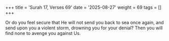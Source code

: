 +++
title = 'Surah 17, Verses 69'
date = '2025-08-27'
weight = 69
tags = []
+++

Or do you feel secure that He will not send you back to sea once again, and send upon you a violent storm, drowning you for your denial? Then you will find none to avenge you against Us.